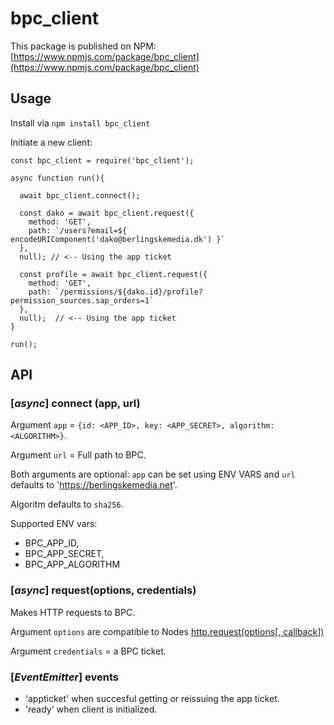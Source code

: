 # bpc_client

This package is published on NPM: [https://www.npmjs.com/package/bpc_client](https://www.npmjs.com/package/bpc_client)

## Usage

Install via `npm install bpc_client`


Initiate a new client:

```
const bpc_client = require('bpc_client');

async function run(){

  await bpc_client.connect();

  const dako = await bpc_client.request({
    method: 'GET',
    path: `/users?email=${ encodeURIComponent('dako@berlingskemedia.dk') }`
  },
  null); // <-- Using the app ticket

  const profile = await bpc_client.request({
    method: 'GET',
    path: `/permissions/${dako.id}/profile?permission_sources.sap_orders=1`
  },
  null);  // <-- Using the app ticket
}

run();
```



## API

### [_async_] connect (app, url)

Argument `app` = `{id: <APP_ID>, key: <APP_SECRET>, algorithm: <ALGORITHM>}`.

Argument `url` = Full path to BPC.

Both arguments are optional: `app` can be set using ENV VARS and `url` defaults to 'https://berlingskemedia.net'.

Algoritm defaults to `sha256`.

Supported ENV vars: 
* BPC_APP_ID,
* BPC_APP_SECRET,
* BPC_APP_ALGORITHM

### [_async_] request(options, credentials)

Makes HTTP requests to BPC.

Argument `options` are compatible to Nodes [http.request(options[, callback])](https://nodejs.org/dist/latest-v8.x/docs/api/http.html#http_http_request_options_callback)

Argument `credentials` = a BPC ticket.

### [_EventEmitter_] events

* 'appticket' when succesful getting or reissuing the app ticket.
* 'ready' when client is initialized.
